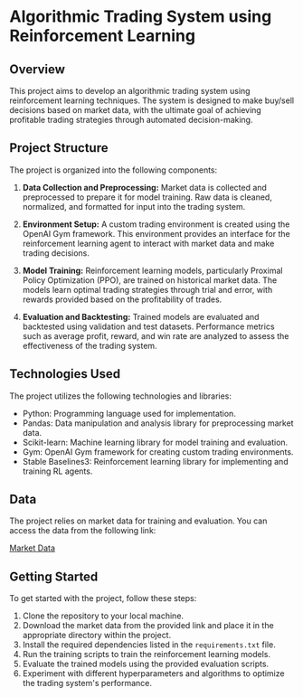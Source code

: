 # Algorithmic Trading System using Reinforcement Learning

## Overview

This project aims to develop an algorithmic trading system using reinforcement learning techniques. The system is designed to make buy/sell decisions based on market data, with the ultimate goal of achieving profitable trading strategies through automated decision-making.

## Project Structure

The project is organized into the following components:

1. **Data Collection and Preprocessing:** Market data is collected and preprocessed to prepare it for model training. Raw data is cleaned, normalized, and formatted for input into the trading system.

2. **Environment Setup:** A custom trading environment is created using the OpenAI Gym framework. This environment provides an interface for the reinforcement learning agent to interact with market data and make trading decisions.

3. **Model Training:** Reinforcement learning models, particularly Proximal Policy Optimization (PPO), are trained on historical market data. The models learn optimal trading strategies through trial and error, with rewards provided based on the profitability of trades.

4. **Evaluation and Backtesting:** Trained models are evaluated and backtested using validation and test datasets. Performance metrics such as average profit, reward, and win rate are analyzed to assess the effectiveness of the trading system.

## Technologies Used

The project utilizes the following technologies and libraries:

- Python: Programming language used for implementation.
- Pandas: Data manipulation and analysis library for preprocessing market data.
- Scikit-learn: Machine learning library for model training and evaluation.
- Gym: OpenAI Gym framework for creating custom trading environments.
- Stable Baselines3: Reinforcement learning library for implementing and training RL agents.

## Data

The project relies on market data for training and evaluation. You can access the data from the following link:

[Market Data](https://drive.google.com/drive/folders/1o_hilSBAXP4DugnycmVAtHrv6QkD0oXw?usp=sharing)

## Getting Started

To get started with the project, follow these steps:

1. Clone the repository to your local machine.
2. Download the market data from the provided link and place it in the appropriate directory within the project.
3. Install the required dependencies listed in the `requirements.txt` file.
4. Run the training scripts to train the reinforcement learning models.
5. Evaluate the trained models using the provided evaluation scripts.
6. Experiment with different hyperparameters and algorithms to optimize the trading system's performance.
